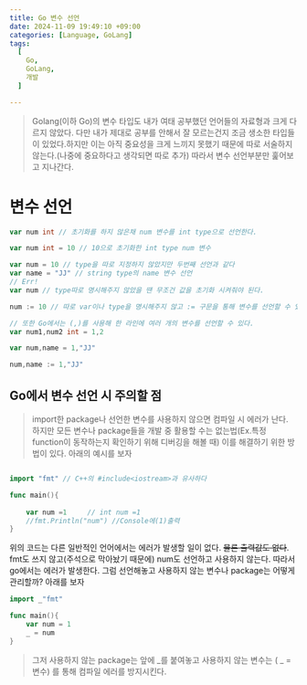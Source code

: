```yaml
---
title: Go 변수 선언
date: 2024-11-09 19:49:10 +09:00
categories: [Language, GoLang]
tags:
  [
    Go,
    GoLang,
    개발
  ]

---
```

> Golang(이하 Go)의 변수 타입도 내가 여태 공부했던 언어들의 자료형과 크게 다르지 않았다. 다만 내가 제대로 공부를 안해서 잘 모르는건지 조금 생소한 타입들이 있었다.하지만 이는 아직 중요성을 크게 느끼지 못했기 때문에 따로 서술하지 않는다.(나중에 중요하다고 생각되면 따로 추가) 따라서 변수 선언부분만 훑어보고 지나간다. 
# 변수 선언

``` go
var num int // 초기화를 하지 않은채 num 변수를 int type으로 선언한다.

var num int = 10 // 10으로 초기화한 int type num 변수

var num = 10 // type을 따로 지정하지 않았지만 두번째 선언과 같다
var name = "JJ" // string type의 name 변수 선언
// Err! 
var num // type따로 명시해주지 않았을 땐 무조건 값을 초기화 시켜줘야 된다.

num := 10 // 따로 var이나 type을 명시해주지 않고 := 구문을 통해 변수를 선언할 수 있다.

// 또한 Go에서는 (,)를 사용해 한 라인에 여러 개의 변수를 선언할 수 있다.
var num1,num2 int = 1,2

var num,name = 1,"JJ"

num,name := 1,"JJ"
```
## Go에서 변수 선언 시 주의할 점
> import한 package나 선언한 변수를 사용하지 않으면 컴파일 시 에러가 난다. 하지만 모든 변수나 package들을 개발 중 활용할 수는 없는법(Ex.특정 function이 동작하는지 확인하기 위해 디버깅을 해볼 때) 이를 해결하기 위한 방법이 있다. 아래의 예시를 보자

``` go

import "fmt" // C++의 #include<iostream>과 유사하다

func main(){
    
    var num =1     // int num =1
    //fmt.Println("num") //Console에(1)출력
}
```
위의 코드는 다른 일반적인 언어에서는 에러가 발생할 일이 없다. ~~물론 출력값도 없다~~.
fmt도 쓰지 않고(주석으로 막아놨기 때문에) num도 선언하고 사용하지 않는다. 따라서 go에서는 에러가 발생한다. 그럼 선언해놓고 사용하지 않는 변수나 package는 어떻게 관리할까? 아래를 보자
``` go
import _"fmt"

func main(){
    var num = 1
    _ = num
}

````
> 그저 사용하지 않는 package는 앞에 _를 붙여놓고 사용하지 않는 변수는 ( _ = 변수) 를 통해 컴파일 에러를 방지시킨다.